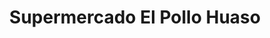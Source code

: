 ---
title: "Supermercado El Pollo Huaso"
url: /peralillo/supermercado-el-pollo-huaso/
shop: supermercado
---